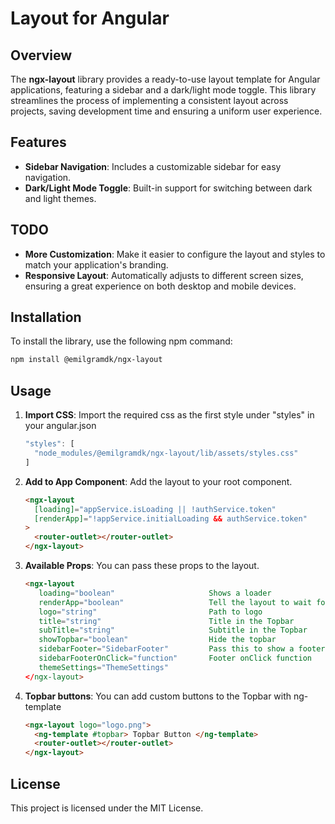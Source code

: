 # Layout for Angular

## Overview

The **ngx-layout** library provides a ready-to-use layout template for Angular applications, featuring a sidebar and a dark/light mode toggle. This library streamlines the process of implementing a consistent layout across projects, saving development time and ensuring a uniform user experience.

## Features

- **Sidebar Navigation**: Includes a customizable sidebar for easy navigation.
- **Dark/Light Mode Toggle**: Built-in support for switching between dark and light themes.

## TODO

- **More Customization**: Make it easier to configure the layout and styles to match your application's branding.
- **Responsive Layout**: Automatically adjusts to different screen sizes, ensuring a great experience on both desktop and mobile devices.

## Installation

To install the library, use the following npm command:

```bash
npm install @emilgramdk/ngx-layout
```

## Usage

1. **Import CSS**: Import the required css as the first style under "styles" in your angular.json

   ```typescript
   "styles": [
     "node_modules/@emilgramdk/ngx-layout/lib/assets/styles.css"
   ]
   ```

2. **Add to App Component**: Add the layout to your root component.

   ```html
   <ngx-layout
     [loading]="appService.isLoading || !authService.token"
     [renderApp]="!appService.initialLoading && authService.token"
   >
     <router-outlet></router-outlet>
   </ngx-layout>
   ```

3. **Available Props**: You can pass these props to the layout.

   ```html
   <ngx-layout
      loading="boolean"                     Shows a loader
      renderApp="boolean"                   Tell the layout to wait for a state before rendering the app
      logo="string"                         Path to logo
      title="string"                        Title in the Topbar
      subTitle="string"                     Subtitle in the Topbar
      showTopbar="boolean"                  Hide the topbar
      sidebarFooter="SidebarFooter"         Pass this to show a footer in the sidebar. {title: string; subTitle: string}
      sidebarFooterOnClick="function"       Footer onClick function
      themeSettings="ThemeSettings"
   </ngx-layout>
   ```

4. **Topbar buttons**: You can add custom buttons to the Topbar with ng-template
   ```html
   <ngx-layout logo="logo.png">
     <ng-template #topbar> Topbar Button </ng-template>
     <router-outlet></router-outlet>
   </ngx-layout>
   ```

## License

This project is licensed under the MIT License.
